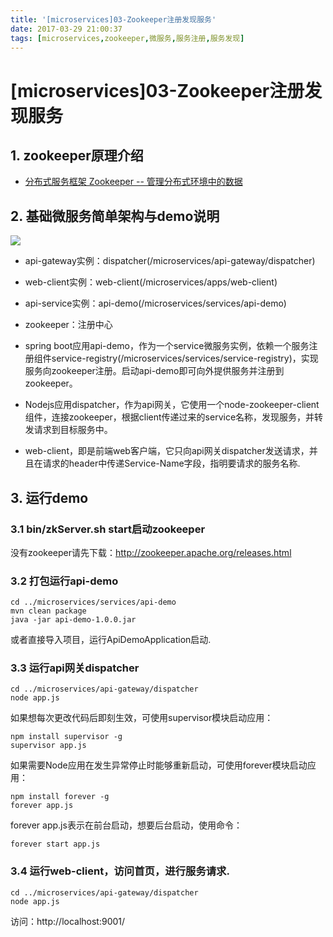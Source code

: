 ```yaml
---
title: '[microservices]03-Zookeeper注册发现服务'
date: 2017-03-29 21:00:37
tags: [microservices,zookeeper,微服务,服务注册,服务发现]
---
```


# [microservices]03-Zookeeper注册发现服务

## 1. zookeeper原理介绍

- [分布式服务框架 Zookeeper -- 管理分布式环境中的数据](https://www.ibm.com/developerworks/cn/opensource/os-cn-zookeeper/)

## 2. 基础微服务简单架构与demo说明

![](/images/framework-microservices.png)

- api-gateway实例：dispatcher(/microservices/api-gateway/dispatcher)
- web-client实例：web-client(/microservices/apps/web-client)
- api-service实例：api-demo(/microservices/services/api-demo)

- zookeeper：注册中心
- spring boot应用api-demo，作为一个service微服务实例，依赖一个服务注册组件service-registry(/microservices/services/service-registry)，实现服务向zookeeper注册。启动api-demo即可向外提供服务并注册到zookeeper。
- Nodejs应用dispatcher，作为api网关，它使用一个node-zookeeper-client组件，连接zookeeper，根据client传递过来的service名称，发现服务，并转发请求到目标服务中。
- web-client，即是前端web客户端，它只向api网关dispatcher发送请求，并且在请求的header中传递Service-Name字段，指明要请求的服务名称.

## 3. 运行demo

### 3.1 bin/zkServer.sh start启动zookeeper

没有zookeeper请先下载：http://zookeeper.apache.org/releases.html


### 3.2 打包运行api-demo
```
cd ../microservices/services/api-demo
mvn clean package
java -jar api-demo-1.0.0.jar
```
或者直接导入项目，运行ApiDemoApplication启动.


### 3.3 运行api网关dispatcher
```
cd ../microservices/api-gateway/dispatcher
node app.js
```

如果想每次更改代码后即刻生效，可使用supervisor模块启动应用：
```
npm install supervisor -g
supervisor app.js
```

如果需要Node应用在发生异常停止时能够重新启动，可使用forever模块启动应用：
```
npm install forever -g
forever app.js
```
forever app.js表示在前台启动，想要后台启动，使用命令：
```
forever start app.js
```

### 3.4 运行web-client，访问首页，进行服务请求.
```
cd ../microservices/api-gateway/dispatcher
node app.js
```
访问：http://localhost:9001/


























